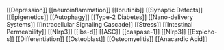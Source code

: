 [[Depression]]
[[neuroinflammation]]
[[Ibrutinib]]
[[Synaptic Defects]]
[[Epigenetics]]
[[Autophagy]]
[[Type-2 Diabetes]]
[[Nano-delivery Systems]]
[[Intracellular Signaling Cascade]]
[[Stress]]
[[Intestinal Permeability]]
[[Nlrp3]]
[[Ibs-d]]
[[ASC]]
[[caspase-1]]
[[Nlrp3]]
[[Expicho-s]]
[[Differentiation]]
[[Osteoblast]]
[[Osteomyelitis]]
[[Anacardic Acid]]
